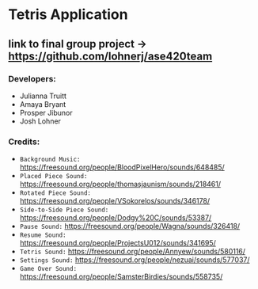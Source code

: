 # Tetris Application

## link to final group project -> https://github.com/lohnerj/ase420team


### Developers:
* Julianna Truitt
* Amaya Bryant
* Prosper Jibunor
* Josh Lohner

### Credits:
* `Background Music:` https://freesound.org/people/BloodPixelHero/sounds/648485/
* `Placed Piece Sound:` https://freesound.org/people/thomasjaunism/sounds/218461/
* `Rotated Piece Sound:` https://freesound.org/people/VSokorelos/sounds/346178/
* `Side-to-Side Piece Sound:` https://freesound.org/people/Dodgy%20C/sounds/53387/
* `Pause Sound:` https://freesound.org/people/Wagna/sounds/326418/
* `Resume Sound:` https://freesound.org/people/ProjectsU012/sounds/341695/
* `Tetris Sound:` https://freesound.org/people/Annyew/sounds/580116/
* `Settings Sound:` https://freesound.org/people/nezuai/sounds/577037/ 
* `Game Over Sound:` https://freesound.org/people/SamsterBirdies/sounds/558735/
